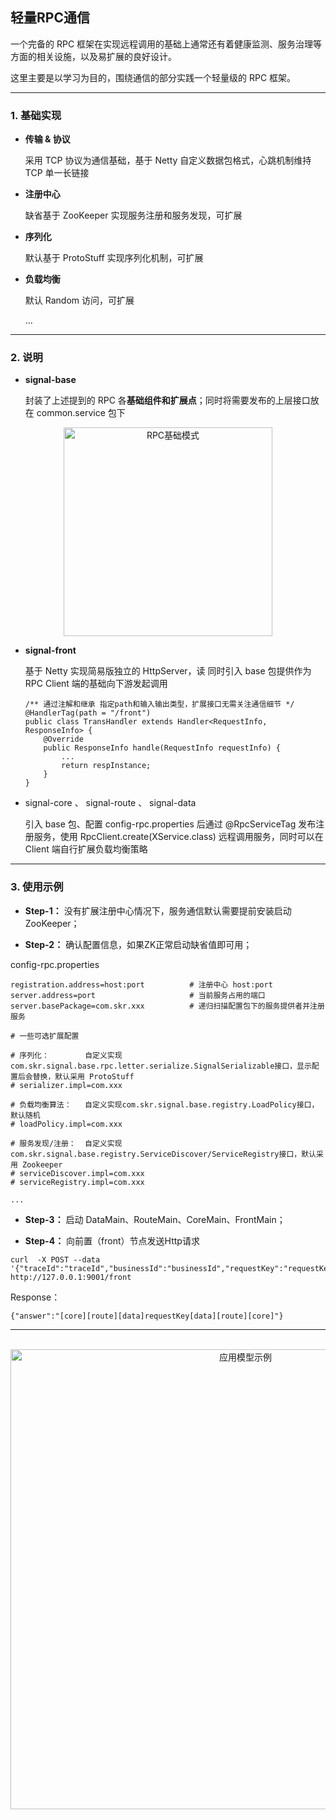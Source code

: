 ## 轻量RPC通信

一个完备的 RPC 框架在实现远程调用的基础上通常还有着健康监测、服务治理等方面的相关设施，以及易扩展的良好设计。

这里主要是以学习为目的，围绕通信的部分实践一个轻量级的 RPC 框架。

---

### 1. 基础实现

- **传输 & 协议**

    采用 TCP 协议为通信基础，基于 Netty 自定义数据包格式，心跳机制维持 TCP 单一长链接

- **注册中心**

    缺省基于 ZooKeeper 实现服务注册和服务发现，可扩展

- **序列化**

    默认基于 ProtoStuff 实现序列化机制，可扩展
    
- **负载均衡**

    默认 Random 访问，可扩展
    
    ...

---

### 2. 说明

- **signal-base** 
    
    封装了上述提到的 RPC 各**基础组件和扩展点**；同时将需要发布的上层接口放在 common.service 包下
        
<div align=center><img src="https://github.com/BBLLMYD/netty-stroll/blob/master/other/base.png?raw=true" width="334" alt="RPC基础模式" ></div>

- **signal-front** 

    基于 Netty 实现简易版独立的 HttpServer，读
    同时引入 base 包提供作为 RPC Client 端的基础向下游发起调用
    ```
    /** 通过注解和继承 指定path和输入输出类型，扩展接口无需关注通信细节 */
    @HandlerTag(path = "/front") 
    public class TransHandler extends Handler<RequestInfo, ResponseInfo> {
        @Override
        public ResponseInfo handle(RequestInfo requestInfo) {
            ...
            return respInstance;
        }
    }
    ```
- signal-core 、 signal-route 、 signal-data

    引入 base 包、配置 config-rpc.properties 后通过 @RpcServiceTag 发布注册服务，使用 RpcClient.create(XService.class) 远程调用服务，同时可以在 Client 端自行扩展负载均衡策略
    
---

### 3. 使用示例

- **Step-1：** 没有扩展注册中心情况下，服务通信默认需要提前安装启动ZooKeeper；

- **Step-2：** 确认配置信息，如果ZK正常启动缺省值即可用；

config-rpc.properties
```
registration.address=host:port          # 注册中心 host:port
server.address=port                     # 当前服务占用的端口
server.basePackage=com.skr.xxx          # 递归扫描配置包下的服务提供者并注册服务

# 一些可选扩展配置

# 序列化：        自定义实现com.skr.signal.base.rpc.letter.serialize.SignalSerializable接口，显示配置后会替换，默认采用 ProtoStuff 
# serializer.impl=com.xxx    
           
# 负载均衡算法：   自定义实现com.skr.signal.base.registry.LoadPolicy接口，默认随机 
# loadPolicy.impl=com.xxx

# 服务发现/注册：  自定义实现com.skr.signal.base.registry.ServiceDiscover/ServiceRegistry接口，默认采用 Zookeeper 
# serviceDiscover.impl=com.xxx
# serviceRegistry.impl=com.xxx

...
```

- **Step-3：** 启动 DataMain、RouteMain、CoreMain、FrontMain；

- **Step-4：** 向前置（front）节点发送Http请求

```
curl  -X POST --data '{"traceId":"traceId","businessId":"businessId","requestKey":"requestKey"}' http://127.0.0.1:9001/front
```
Response：
```
{"answer":"[core][route][data]requestKey[data][route][core]"}
```

--- 

<br>
<div align=center><img src="https://github.com/BBLLMYD/netty-stroll/blob/master/other/img.png?raw=true" width="736" alt="应用模型示例" ></div>
<br>




